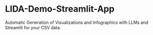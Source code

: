 # LIDA-Demo-Streamlit-App
Automatic Generation of Visualizations and Infographics with LLMs and Streamlit for your CSV data.
